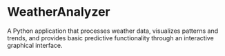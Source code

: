 # WeatherAnalyzer
A Python application that processes weather data, visualizes patterns and trends, and provides basic predictive functionality through an interactive graphical interface.
